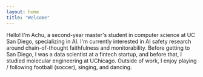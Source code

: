 ```yaml
---
layout: home
title: "Welcome"
---
```

Hello! I'm Achu, a second-year master's student in computer science at UC San Diego, specializing in AI. I'm currently interested in AI safety research around chain-of-thought faithfulness and monitorability. Before getting to San Diego, I was a data scientist at a fintech startup, and before that, I studied molecular engineering at UChicago. Outside of work, I enjoy playing / following football (soccer), singing, and dancing. 
